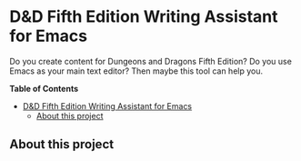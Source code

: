 # D&D Fifth Edition Writing Assistant for Emacs

Do you create content for Dungeons and Dragons Fifth Edition? Do you use Emacs as your main text editor? Then maybe this tool can help you.

<!-- markdown-toc start - Don't edit this section. Run M-x markdown-toc-refresh-toc -->
**Table of Contents**

- [D&D Fifth Edition Writing Assistant for Emacs](#dd-fifth-edition-writing-assistant-for-emacs)
    - [About this project](#about-this-project)

<!-- markdown-toc end -->


## About this project
